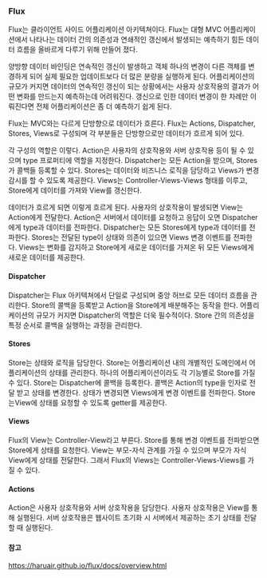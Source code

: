 ### Flux
Flux는 클라이언트 사이드 어플리케이션 아키텍쳐이다. Flux는 대형 MVC 어플리케이션에서 나타나는 데이터 간의 의존성과 연쇄적인 갱신에서 발생되는 예측하기 힘든 데이터 흐름을 올바르게 다루기 위해 만들어 졌다.

양방향 데이터 바인딩은 연속적인 갱신이 발생하고 객체 하나의 변경이 다른 객체를 변경하게 되어 실제 필요한 업데이트보다 더 많은 분량을 실행하게 된다. 어플리케이션의 규모가 커지면 데이터의 연속적인 갱신이 되는 상황에서는 사용자 상호작용의 결과가 어떤 변화를 만드는지 예측하는데 어려워진다. 갱신으로 인한 데이터 변경이 한 차례만 이뤄진다면 전체 어플리케이션은 좀 더 예측하기 쉽게 된다.

Flux는 MVC와는 다르게 단방향으로 데이터가 흐른다. 
Flux는 Actions, Dispatcher, Stores, Views로 구성되며 각 부분들은 단방향으로만 데이터가 흐르게 되어 있다.

각 구성의 역할은 이렇다. Action은 사용자의 상호작용와 서버 상호작용 등이 될 수 있으며 type 프로퍼티에 역할을 지정한다. Dispatcher는 모든 Action을 받으며, Stores가 콜백들 등록할 수 있다. Stores는 데이터와 비즈니스 로직을 담당하고 Views가 변경감시를 할 수 있도록 제공한다. Views는 Controller-Views-Views 형태를 이루고, Store에게 데이터를 가져와 View를 갱신한다.

데이터가 흐르게 되면 이렇게 흐르게 된다. 사용자의 상호작용이 발생되면 View는 Action에게 전달한다. Action은 서버에서 데이터를 요청하고 응답이 오면 Dispatcher에게 type과 데이터를 전파한다. Dispatcher는 모든 Stores에게 type과 데이터를 전파한다. Stores는 전달된 type이 상태와 의존이 있으면 Views 변경 이벤트를 전파한다. Views는 변화를 감지하고 Store에게 새로운 데이터를 가져온 뒤 모든 Views에게 새로운 데이터를 제공한다.

#### Dispatcher
Dispatcher는 Flux 아키텍쳐에서 단일로 구성되며 중앙 허브로 모든 데이터 흐름을 관리한다.
Store의 콜백을 등록받고 Action을 Store에게 배분해주는 동작을 한다.
어플리케이션의 규모가 커지면 Dispatcher의 역할은 더욱 필수적이다. Store 간의 의존성을 특정 순서로 콜백을 실행하는 과정을 관리한다.

#### Stores
Store는 상태와 로직을 담당한다. Store는 어플리케이션 내의 개별적인 도메인에서 어플리케이션의 상태를 관리한다.
하나의 어플리케이션이라도 각 기능별로 Store를 가질 수 있다. Store는 Dispatcher에 콜백을 등록한다. 콜백은 Action의 type을 인자로 전달 받고 상태를 변경한다. 상태가 변경되면 Views에게 변경 이벤트를 전파한다. Store는View에 상태를 요청할 수 있도록 getter를 제공한다.

#### Views
Flux의 View는 Controller-View라고 부른다. Store를 통해 변경 이벤트를 전파받으면 Store에게 상태를 요청한다. View는 부모-자식 관계를 가질 수 있으며 부모가 자식 View에게 상태를 전달한다. 그래서 Flux의 Views는 Controller-Views-Views를 가질 수 있다.

#### Actions
Action은 사용자 상호작용와 서버 상호작용을 담당한다. 사용자 상호작용은 View를 통해 실행된다.
서버 상호작용은 웹사이트 초기화 시 서버에서 제공하는 초기 상태를 전달할 때 실행된다.

#### 참고
https://haruair.github.io/flux/docs/overview.html